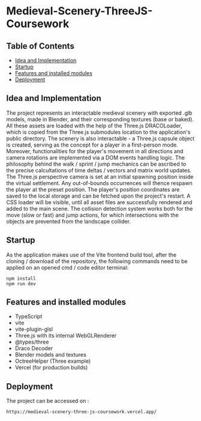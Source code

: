# Medieval-Scenery-ThreeJS-Coursework

## Table of Contents

- [Idea and Implementation](#idea-and-implementation)
- [Startup](#startup)
- [Features and installed modules](#features-and-installed-modules)
- [Deployment](#deployment)

## Idea and Implementation

The project represents an interactable medieval scenery with exported .glb models, made in Blender, and their corresponding textures (base or baked). 
All these assets are loaded with the help of the Three.js DRACOLoader, which is copied from the Three.js submodules location to the application's public directory.
The scenery is also interactable - a Three.js capsule object is created, serving as the concept for a player in a first-person mode. 
Moreover, functionalities for the player's movement in all directions and camera rotations are implemented via a DOM events handling logic. 
The philosophy behind the walk / sprint / jump mechanics can be ascribed to the precise calcultations of time deltas / vectors and matrix world updates. 
The Three.js perspective camera is set at an initial spawning position inside the virtual settlement. 
Any out-of-bounds occurrences will thence respawn the player at the preset position. The player's position coordinates are saved to the local storage and can be fetched
upon the project's restart. A CSS loader will be visible, until all asset files are successfully rendered and added to the main scene. The collision detection 
system works both for the move (slow or fast) and jump actions, for which intersections with the objects are prevented from the landscape collider. 

## Startup

As the application makes use of the Vite frontend build tool, after the cloning / download of the repository, the following commands need to be applied on an opened
cmd / code editor terminal:

```
npm install
npm run dev
```

## Features and installed modules

- TypeScript 
- vite
- vite-plugin-glsl
- Three.js with its internal WebGLRenderer
- @types/three
- Draco Decoder
- Blender models and textures
- OctreeHelper (Three example)
- Vercel (for production builds)

## Deployment

The project can be accessed on :

```
https://medieval-scenery-three-js-coursework.vercel.app/
```

